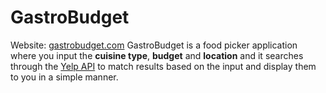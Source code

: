 # GastroBudget

Website: [gastrobudget.com](https://gastrobudget.com/)
GastroBudget is a food picker application where you input the **cuisine type**, **budget** and **location** and it searches through the [Yelp API](https://www.yelp.com/developers) to match results based on the input and display them to you in a simple manner.
